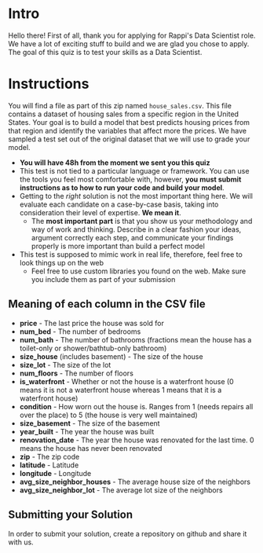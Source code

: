 # Intro

Hello there! First of all, thank you for applying for Rappi's Data Scientist role. We have a lot of exciting stuff to build and we are glad you chose to apply. The goal of this quiz is to test your skills as a Data Scientist.

# Instructions

You will find a file as part of this zip named `house_sales.csv`. This file contains a dataset of housing sales from a specific region in the United States. Your goal is to build a model that best predicts housing prices from that region and identify the variables that affect more the prices. We have sampled a test set out of the original dataset that we will use to grade your model.

- **You will have 48h from the moment we sent you this quiz**
- This test is not tied to a particular language or framework. You can use the tools you feel most comfortable with, however, **you must submit instructions as to how to run your code and build your model**.
- Getting to the *right* solution is not the most important thing here. We will evaluate each candidate on a case-by-case basis, taking into consideration their level of expertise. **We mean it**.
  - The **most important part** is that you show us your methodology and way of work and thinking. Describe in a clear fashion your ideas, argument correctly each step, and communicate your findings properly is more important than build a perfect model
- This test is supposed to mimic work in real life, therefore, feel free to look things up on the web
  - Feel free to use custom libraries you found on the web. Make sure you include them as part of your submission

## Meaning of each column in the CSV file

- **price** - The last price the house was sold for
- **num_bed** - The number of bedrooms
- **num_bath** - The number of bathrooms (fractions mean the house has a toilet-only or shower/bathtub-only bathroom)
- **size_house** (includes basement) - The size of the house
- **size_lot** - The size of the lot
- **num_floors** - The number of floors
- **is_waterfront** - Whether or not the house is a waterfront house (0 means it is not a waterfront house whereas 1 means that it is a waterfront house)
- **condition** - How worn out the house is. Ranges from 1 (needs repairs all over the place) to 5 (the house is very well maintained)
- **size_basement** - The size of the basement
- **year_built** - The year the house was built
- **renovation_date** - The year the house was renovated for the last time. 0 means the house has never been renovated
- **zip** - The zip code
- **latitude** - Latitude
- **longitude** - Longitude
- **avg_size_neighbor_houses** - The average house size of the neighbors
- **avg_size_neighbor_lot** - The average lot size of the neighbors

## Submitting your Solution

In order to submit your solution, create a repository on github and share it with us.






